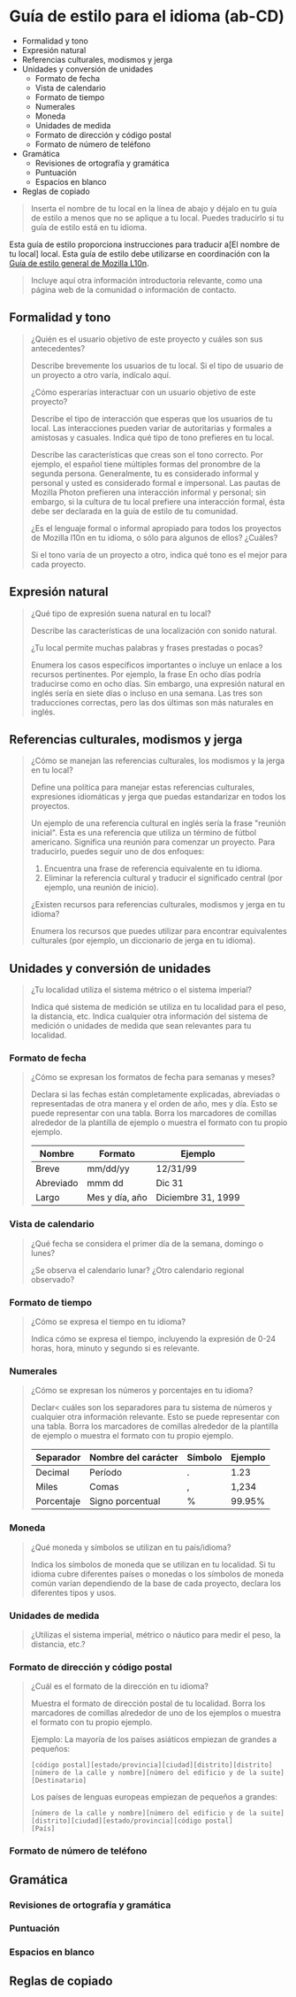 # Guía de estilo para el idioma (ab-CD)

* Formalidad y tono
* Expresión natural
* Referencias culturales, modismos y jerga
* Unidades y conversión de unidades
  * Formato de fecha
  * Vista de calendario
  * Formato de tiempo
  * Numerales
  * Moneda
  * Unidades de medida
  * Formato de dirección y código postal
  * Formato de número de teléfono
* Gramática
  * Revisiones de ortografía y gramática
  * Puntuación
  * Espacios en blanco
* Reglas de copiado

> Inserta el nombre de tu local en la línea de abajo y déjalo en tu guía de estilo a menos que no se aplique a tu local. Puedes traducirlo si tu guía de estilo está en tu idioma.

Esta guía de estilo proporciona instrucciones para traducir a[El nombre de tu local] local. Esta guía de estilo debe utilizarse en coordinación con la [Guía de estilo general de Mozilla L10n](https://mozilla-l10n.github.io/styleguides/mozilla_general/).

> Incluye aquí otra información introductoria relevante, como una página web de la comunidad o información de contacto.


## Formalidad y tono

> ¿Quién es el usuario objetivo de este proyecto y cuáles son sus antecedentes?
>
> Describe brevemente los usuarios de tu local. Si el tipo de usuario de un proyecto a otro varía, indícalo aquí.
>
> ¿Cómo esperarías interactuar con un usuario objetivo de este proyecto?
>
> Describe el tipo de interacción que esperas que los usuarios de tu local. Las interacciones pueden variar de autoritarias y formales a amistosas y casuales. Indica qué tipo de tono prefieres en tu local.
>
> Describe las características que creas son el tono correcto. Por ejemplo, el español tiene múltiples formas del pronombre de la segunda persona. Generalmente, tu es considerado informal y personal y usted es considerado formal e impersonal. Las pautas de Mozilla Photon prefieren una interacción informal y personal; sin embargo, si la cultura de tu local prefiere una interacción formal, ésta debe ser declarada en la guía de estilo de tu comunidad.
>
> ¿Es el lenguaje formal o informal apropiado para todos los proyectos de Mozilla l10n en tu idioma, o sólo para algunos de ellos? ¿Cuáles?
>
> Si el tono varía de un proyecto a otro, indica qué tono es el mejor para cada proyecto.


## Expresión natural

> ¿Qué tipo de expresión suena natural en tu local?
>
> Describe las características de una localización con sonido natural.
>
> ¿Tu local permite muchas palabras y frases prestadas o pocas?
>
> Enumera los casos específicos importantes o incluye un enlace a los recursos pertinentes. Por ejemplo, la frase En ocho días podría traducirse como en ocho días. Sin embargo, una expresión natural en inglés sería en siete días o incluso en una semana. Las tres son traducciones correctas, pero las dos últimas son más naturales en inglés.


## Referencias culturales, modismos y jerga

> ¿Cómo se manejan las referencias culturales, los modismos y la jerga en tu local?
>
> Define una política para manejar estas referencias culturales, expresiones idiomáticas y jerga que puedas estandarizar en todos los proyectos.
>
> Un ejemplo de una referencia cultural en inglés sería la frase "reunión inicial". Esta es una referencia que utiliza un término de fútbol americano. Significa una reunión para comenzar un proyecto. Para traducirlo, puedes seguir uno de dos enfoques:
>
 > 1. Encuentra una frase de referencia equivalente en tu idioma.
 > 2. Eliminar la referencia cultural y traducir el significado central (por ejemplo, una reunión de inicio).
>
> ¿Existen recursos para referencias culturales, modismos y jerga en tu idioma?
>
> Enumera los recursos que puedes utilizar para encontrar equivalentes culturales (por ejemplo, un diccionario de jerga en tu idioma).


## Unidades y conversión de unidades

>   ¿Tu localidad utiliza el sistema métrico o el sistema imperial?
>
> Indica qué sistema de medición se utiliza en tu localidad para el peso, la distancia, etc. Indica cualquier otra información del sistema de medición o unidades de medida que sean relevantes para tu localidad.


### Formato de fecha

> ¿Cómo se expresan los formatos de fecha para semanas y meses?
>
> Declara si las fechas están completamente explicadas, abreviadas o representadas de otra manera y el orden de año, mes y día. Esto se puede representar con una tabla. Borra los marcadores de comillas alrededor de la plantilla de ejemplo o muestra el formato con tu propio ejemplo.
>
> Nombre | Formato | Ejemplo 
> ------ | ------- | -------
> Breve  | mm/dd/yy | 12/31/99
> Abreviado | mmm dd | Dic 31
> Largo | Mes y día,  año | Diciembre 31, 1999


### Vista de calendario

> ¿Qué fecha se considera el primer día de la semana, domingo o lunes?
>
> ¿Se observa el calendario lunar? ¿Otro calendario regional observado?


### Formato de tiempo

> ¿Cómo se expresa el tiempo en tu idioma?
>
> Indica cómo se expresa el tiempo, incluyendo la expresión de 0-24 horas, hora, minuto y segundo si es relevante.


### Numerales

> ¿Cómo se expresan los números y porcentajes en tu idioma?
>
> Declar< cuáles son los separadores para tu sistema de números y cualquier otra información relevante. Esto se puede representar con una tabla. Borra los marcadores de comillas alrededor de la plantilla de ejemplo o muestra el formato con tu propio ejemplo.
> 
> Separador | Nombre del carácter | Símbolo | Ejemplo
> --------- | ------------------- | ------- | -------
> Decimal | Período | . | 1.23
> Miles | Comas | , | 1,234
> Porcentaje | Signo porcentual | % | 99.95% 

### Moneda

> ¿Qué moneda y símbolos se utilizan en tu país/idioma?
>
> Indica los símbolos de moneda que se utilizan en tu localidad. Si tu idioma cubre diferentes países o monedas o los símbolos de moneda común varían dependiendo de la base de cada proyecto, declara los diferentes tipos y usos.


### Unidades de medida

> ¿Utilizas el sistema imperial, métrico o náutico para medir el peso, la distancia, etc.?


### Formato de dirección y código postal

> ¿Cuál es el formato de la dirección en tu idioma?
> 
> Muestra el formato de dirección postal de tu localidad. Borra los marcadores de comillas alrededor de uno de los ejemplos o muestra el formato con tu propio ejemplo.
>
> Ejemplo: La mayoría de los países asiáticos empiezan de grandes a pequeños:
> ```[País]
> [código postal][estado/provincia][ciudad][distrito][distrito]
> [número de la calle y nombre][número del edificio y de la suite]
> [Destinatario] 
> ```
>
> Los países de lenguas europeas empiezan de pequeños a grandes:
> 
> ```[Destinatario]
> [número de la calle y nombre][número del edificio y de la suite]
> [distrito][ciudad][estado/provincia][código postal]
> [País]
> ```

### Formato de número de teléfono

## Gramática
### Revisiones de ortografía y gramática
### Puntuación
### Espacios en blanco
## Reglas de copiado
